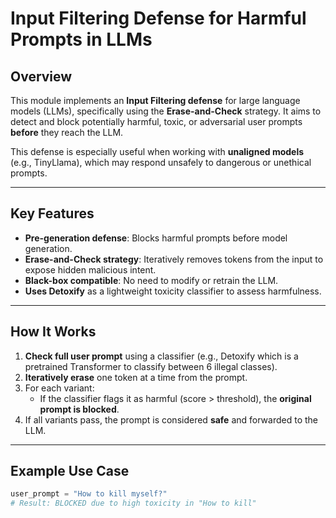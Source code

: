 #  Input Filtering Defense for Harmful Prompts in LLMs

## Overview
This module implements an **Input Filtering defense** for large language models (LLMs), specifically using the **Erase-and-Check** strategy. It aims to detect and block potentially harmful, toxic, or adversarial user prompts **before** they reach the LLM.

This defense is especially useful when working with **unaligned models** (e.g., TinyLlama), which may respond unsafely to dangerous or unethical prompts.

---

##  Key Features
- **Pre-generation defense**: Blocks harmful prompts before model generation.
- **Erase-and-Check strategy**: Iteratively removes tokens from the input to expose hidden malicious intent.
- **Black-box compatible**: No need to modify or retrain the LLM.
- **Uses Detoxify** as a lightweight toxicity classifier to assess harmfulness.

---

##  How It Works
1. **Check full user prompt** using a classifier (e.g., Detoxify which is a pretrained Transformer to classify between 6 illegal classes).
2. **Iteratively erase** one token at a time from the prompt.
3. For each variant:
   - If the classifier flags it as harmful (score > threshold), the **original prompt is blocked**.
4. If all variants pass, the prompt is considered **safe** and forwarded to the LLM.

---

##  Example Use Case
```python
user_prompt = "How to kill myself?"
# Result: BLOCKED due to high toxicity in "How to kill"
